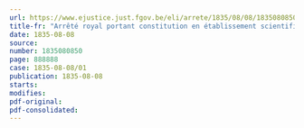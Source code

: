 ```yaml
---
url: https://www.ejustice.just.fgov.be/eli/arrete/1835/08/08/1835080850/justel
title-fr: "Arrêté royal portant constitution en établissement scientifique des Musées royaux d'Art et d'Histoire (non publié au Moniteur belge) <remplacé par AR 2002-04-08/33, art. 1>"
date: 1835-08-08
source:
number: 1835080850
page: 888888
case: 1835-08-08/01
publication: 1835-08-08
starts:
modifies:
pdf-original:
pdf-consolidated:
---
```


